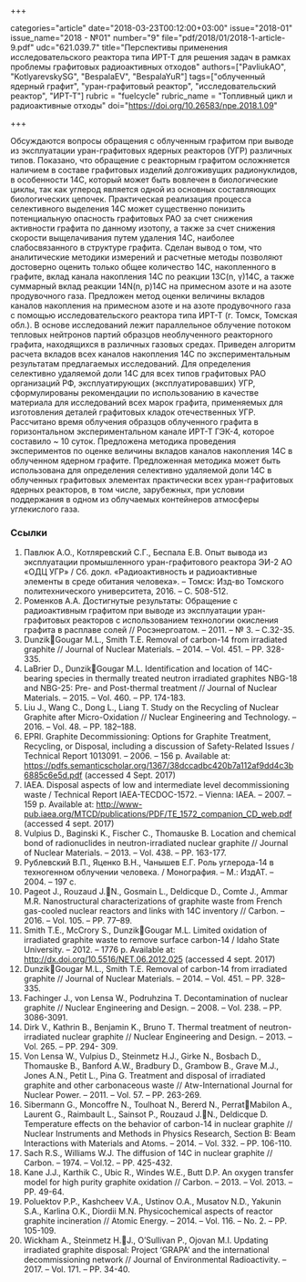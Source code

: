 +++

categories="article"
date="2018-03-23T00:12:00+03:00"
issue="2018-01"
issue_name="2018 - №01"
number="9"
file="pdf/2018/01/2018-1-article-9.pdf"
udc="621.039.7"
title="Перспективы применения исследовательского реактора типа ИРТ-Т для решения задач в рамках проблемы графитовых радиоактивных отходов"
authors=["PavliukAO", "KotlyarevskySG", "BespalaEV", "BespalaYuR"]
tags=["облученный ядерный графит", "уран-графитовый реактор", "исследовательский реактор", "ИРТ-Т"]
rubric = "fuelcycle"
rubric_name = "Топливный цикл и радиоактивные отходы"
doi="https://doi.org/10.26583/npe.2018.1.09"

+++

Обсуждаются вопросы обращения с облученным графитом при выводе из эксплуатации уран-графитовых ядерных реакторов (УГР) различных типов. Показано, что обращение с реакторным графитом осложняется наличием в составе графитовых изделий долгоживущих радионуклидов, в особенности 14C, который может быть вовлечен в биологические циклы, так как углерод является одной из основных составляющих биологических цепочек. Практическая реализация процесса селективного выделения 14С может существенно понизить потенциальную опасность графитовых РАО за счет снижения активности графита по данному изотопу, а также за счет снижения скорости выщелачивания путем удаления 14С, наиболее слабосвязанного в структуре графита. Сделан вывод о том, что аналитические методики измерений и расчетные методы позволяют достоверно оценить только общее количество 14C, накопленного в графите, вклад канала накопления 14C по реакции 13C(n, γ)14C, а также суммарный вклад реакции 14N(n, p)14C на примесном азоте и на азоте продувочного газа. Предложен метод оценки величины вкладов каналов накопления на примесном азоте и на азоте продувочного газа с помощью исследовательского реактора типа ИРТ-Т (г. Томск, Томская обл.). В основе исследований лежит параллельное облучение потоком тепловых нейтронов партий образцов необлученного реакторного графита, находящихся в различных газовых средах. Приведен алгоритм расчета вкладов всех каналов накопления 14C по экспериментальным результатам предлагаемых исследований. Для определения селективно удаляемой доли 14C для всех типов графитовых РАО организаций РФ, эксплуатирующих (эксплуатировавших) УГР, сформулированы рекомендации по использованию в качестве материала для исследований всех марок графита, применяемых для изготовления деталей графитовых кладок отечественных УГР. Рассчитано время облучения образцов облученного графита в горизонтальном экспериментальном канале ИРТ-Т ГЭК-4, которое составило ~ 10 суток. Предложена методика проведения экспериментов по оценке величины вкладов каналов накопления 14C в облученном ядерном графите. Предложенная методика может быть использована для определения селективно удаляемой доли 14C в облученных графитовых элементах практически всех уран-графитовых ядерных реакторов, в том числе, зарубежных, при условии поддержания в одном из облучаемых контейнеров атмосферы углекислого газа.

### Ссылки

1. Павлюк А.О., Котляревский С.Г., Беспала Е.В. Опыт вывода из эксплуатации промышленного уран-графитового реактора ЭИ-2 АО «ОДЦ УГР» / Сб. докл. «Радиоактивность и радиоактивные элементы в среде обитания человека». – Томск: Изд-во Томского политехнического университета, 2016. – С. 508-512.
2. Роменков А.А. Достигнутые результаты: Обращение с радиоактивным графитом при выводе из эксплуатации уран-графитовых реакторов с использованием технологии окисления графита в расплаве солей // Росэнергоатом. – 2011. – № 3. – С.32-35.
3. DunzikGougar M.L., Smith T.E. Removal of carbon-14 from irradiated graphite // Journal of Nuclear Materials. – 2014. – Vol. 451. – PP. 328-335.
4. LaBrier D., DunzikGougar M.L. Identification and location of 14C-bearing species in thermally treated neutron irradiated graphites NBG-18 and NBG-25: Pre- and Post-thermal treatment // Journal of Nuclear Materials. – 2015. – Vol. 460. – PP. 174-183.
5. Liu J., Wang C., Dong L., Liang T. Study on the Recycling of Nuclear Graphite after Micro-Oxidation // Nuclear Engineering and Technology. – 2016. – Vol. 48. – PP. 182–188.
6. EPRI. Graphite Decommissioning: Options for Graphite Treatment, Recycling, or Disposal, including a discussion of Safety-Related Issues / Technical Report 1013091. – 2006. – 156 p. Available at: https://pdfs.semanticscholar.org/1367/38dccadbc420b7a112af9dd4c3b6885c6e5d.pdf (accessed 4 Sept. 2017)
7. IAEA. Disposal aspects of low and intermediate level decommissioning waste / Technical Report IAEA-TECDOC-1572. – Vienna: IAEA. – 2007. – 159 p. Available at: http://www-pub.iaea.org/MTCD/publications/PDF/TE_1572_companion_CD_web.pdf (accessed 4 sept. 2017)
8. Vulpius D., Baginski K., Fischer C., Thomauske B. Location and chemical bond of radionuclides in neutron-irradiated nuclear graphite // Journal of Nuclear Materials. – 2013. – Vol. 438. – PP. 163-177.
9. Рублевский В.П., Яценко В.Н., Чанышев Е.Г. Роль углерода-14 в техногенном облучении человека. / Монография. – М.: ИздАТ. – 2004. – 197 с.
10. Pageot J., Rouzaud J.N., Gosmain L., Deldicque D., Comte J., Ammar M.R. Nanostructural characterizations of graphite waste from French gas-cooled nuclear reactors and links with 14C inventory // Carbon. – 2016. – Vol. 105. – PP. 77–89.
11. Smith T.E., McCrory S., DunzikGougar M.L. Limited oxidation of irradiated graphite waste to remove surface carbon-14 / Idaho State University. – 2012. – 1776 p. Available at: http://dx.doi.org/10.5516/NET.06.2012.025 (accessed 4 sept. 2017)
12. DunzikGougar M.L., Smith T.E. Removal of carbon-14 from irradiated graphite // Journal of Nuclear Materials. – 2014. – Vol. 451. – PP. 328–335.
13. Fachinger J., von Lensa W., Podruhzina T. Decontamination of nuclear graphite // Nuclear Engineering and Design. – 2008. – Vol. 238. – PP. 3086-3091.
14. Dirk V., Kathrin B., Benjamin K., Bruno T. Thermal treatment of neutron-irradiated nuclear graphite // Nuclear Engineering and Design. – 2013. – Vol. 265. – PP. 294- 309.
15. Von Lensa W., Vulpius D., Steinmetz H.J., Girke N., Bosbach D., Thomauske B., Banford A.W., Bradbury D., Grambow B., Grave M.J., Jones A.N., Petit L., Pina G. Treatment and disposal of irradiated graphite and other carbonaceous waste // Atw-International Journal for Nuclear Power. – 2011. – Vol. 57. – PP. 263-269.
16. Sibermann G., Moncoffre N., Toulhoat N., Bererd N., PerratMabilon A., Laurent G., Raimbault L., Sainsot P., Rouzaud J.N., Deldicque D. Temperature effects on the behavior of carbon-14 in nuclear graphite // Nuclear Instruments and Methods in Physics Research, Section B: Beam Interactions with Materials and Atoms. – 2014. – Vol. 332. – PP. 106-110.
17. Sach R.S., Williams W.J. The diffusion of 14C in nuclear graphite // Carbon. – 1974. – Vol.12. – PP. 425-432.
18. Kane J.J., Karthik C., Ubic R., Windes W.E., Butt D.P. An oxygen transfer model for high purity graphite oxidation // Carbon. – 2013. – Vol. 2013. – PP. 49-64.
19. Poluektov P.P., Kashcheev V.A., Ustinov O.A., Musatov N.D., Yakunin S.A., Karlina O.K., Diordii M.N. Physicochemical aspects of reactor graphite incineration // Atomic Energy. – 2014. – Vol. 116. – No. 2. – PP. 105-109.
20. Wickham A., Steinmetz H.J., O’Sullivan P., Ojovan M.I. Updating irradiated graphite disposal: Project ‘GRAPA’ and the international decommissioning network // Journal of Environmental Radioactivity. – 2017. – Vol. 171. – PP. 34-40.